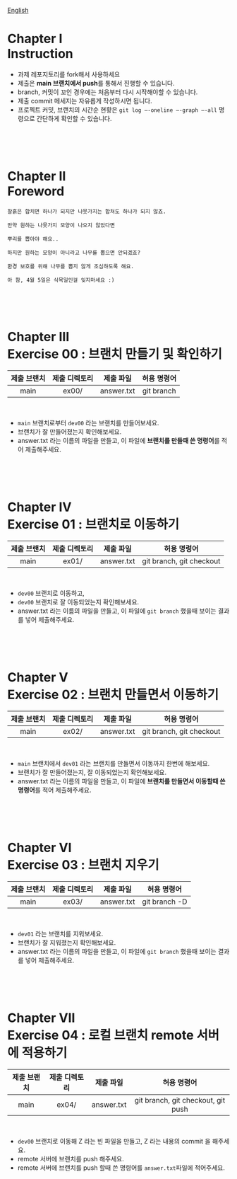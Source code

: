 [English](https://github.com/euiminnn/Learn-Git-Branch/blob/main/piscine01/README.md)
# Chapter Ⅰ<br>Instruction

- 과제 레포지토리를 fork해서 사용하세요
- 제출은 **main 브랜치에서 push**를 통해서 진행할 수 있습니다.
- branch, 커밋이 꼬인 경우에는 처음부터 다시 시작해야할 수 있습니다.
- 제출 commit 메세지는 자유롭게 작성하시면 됩니다.
- 프로젝트 커밋, 브랜치의 시간순 현황은 `git log —-oneline —-graph —-all` 명령으로 간단하게 확인할 수 있습니다.


<br>
<br>
<br>

# Chapter Ⅱ<br>Foreword

    
    찰흙은 합치면 하나가 되지만 나뭇가지는 합쳐도 하나가 되지 않죠.
    
    만약 원하는 나뭇가지 모양이 나오지 않았다면
    
    뿌리를 뽑아야 해요..
    
    하지만 원하는 모양이 아니라고 나무를 뽑으면 안되겠죠?
    
    환경 보호를 위해 나무를 뽑지 않게 조심하도록 해요.
    
    아 참, 4월 5일은 식목일인걸 잊지마세요 :)

<br>
<br>
<br>
    

# Chapter Ⅲ<br>Exercise 00 : 브랜치 만들기 및 확인하기

| 제출 브랜치 | 제출 디렉토리 | 제출 파일 | 허용 명령어 |
|:--:|:--:|:--:|:--:|
| main | ex00/ | answer.txt | git branch |

<br>

- `main` 브랜치로부터 `dev00` 라는 브랜치를 만들어보세요.
- 브랜치가 잘 만들어졌는지 확인해보세요.
- answer.txt 라는 이름의 파일을 만들고, 이 파일에 **브랜치를 만들때 쓴 명령어**를 적어 제출해주세요.

<br>
<br>
<br>

# Chapter Ⅳ<br>Exercise 01 : 브랜치로 이동하기

| 제출 브랜치 | 제출 디렉토리 | 제출 파일 | 허용 명령어 |
|:--:|:--:|:--:|:--:|
| main | ex01/ | answer.txt | git branch, git checkout |

<br>

- `dev00` 브랜치로 이동하고,
- `dev00` 브랜치로 잘 이동되었는지 확인해보세요.
- answer.txt 라는 이름의 파일을 만들고, 이 파일에 `git branch` 했을때 보이는 결과를 넣어 제출해주세요.

<br>
<br>
<br>

# Chapter Ⅴ<br>Exercise 02 : 브랜치 만들면서 이동하기

| 제출 브랜치 | 제출 디렉토리 | 제출 파일 | 허용 명령어 |
|:--:|:--:|:--:|:--:|
| main | ex02/ | answer.txt | git branch, git checkout |

<br>

- `main` 브랜치에서 `dev01` 라는 브랜치를 만들면서 이동까지 한번에 해보세요.
- 브랜치가 잘 만들어졌는지, 잘 이동되었는지 확인해보세요.
- answer.txt 라는 이름의 파일을 만들고, 이 파일에 **브랜치를 만들면서 이동할때 쓴 명령어**를 적어 제출해주세요.

<br>
<br>
<br>

# Chapter Ⅵ<br>Exercise 03 : 브랜치 지우기

| 제출 브랜치 | 제출 디렉토리 | 제출 파일 | 허용 명령어 |
|:--:|:--:|:--:|:--:|
| main | ex03/ | answer.txt | git branch -D |

<br>

- `dev01` 라는 브랜치를 지워보세요.
- 브랜치가 잘 지워졌는지 확인해보세요.
- answer.txt 라는 이름의 파일을 만들고, 이 파일에 `git branch` 했을때 보이는 결과를 넣어 제출해주세요.

<br>
<br>
<br>

# Chapter Ⅶ<br>Exercise 04 : 로컬 브랜치 remote 서버에 적용하기

| 제출 브랜치 | 제출 디렉토리 | 제출 파일 | 허용 명령어 |
|:--:|:--:|:--:|:--:|
| main | ex04/ | answer.txt | git branch, git checkout, git push |

<br>

- `dev00` 브랜치로 이동해 Z 라는 빈 파일을 만들고, Z 라는 내용의 commit 을 해주세요.
- remote 서버에 브랜치를 push 해주세요.
- remote 서버에 브랜치를 push 할때 쓴 명령어를 `answer.txt`파일에 적어주세요.
